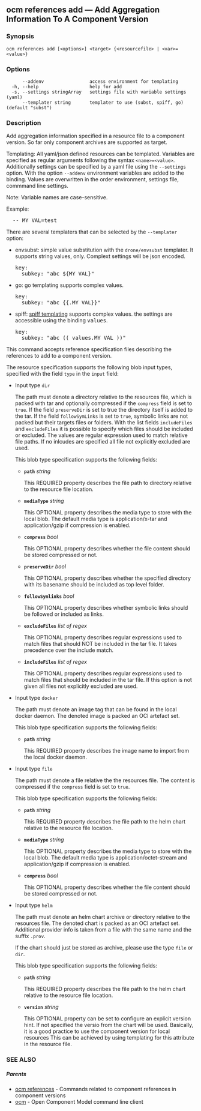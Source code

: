## ocm references add &mdash; Add Aggregation Information To A Component Version

### Synopsis

```
ocm references add [<options>] <target> {<resourcefile> | <var>=<value>}
```

### Options

```
      --addenv                 access environment for templating
  -h, --help                   help for add
  -s, --settings stringArray   settings file with variable settings (yaml)
      --templater string       templater to use (subst, spiff, go) (default "subst")
```

### Description


Add  aggregation information specified in a resource file to a component version.
So far only component archives are supported as target.

Templating:
All yaml/json defined resources can be templated.
Variables are specified as regular arguments following the syntax <code>&lt;name>=&lt;value></code>.
Additionally settings can be specified by a yaml file using the <code>--settings <file></code>
option. With the option <code>--addenv</code> environment variables are added to the binding.
Values are overwritten in the order environment, settings file, commmand line settings. 

Note: Variable names are case-sensitive.

Example:
<pre>
<command> <options> -- MY_VAL=test <args>
</pre>

There are several templaters that can be selected by the <code>--templater</code> option:
- envsubst: simple value substitution with the <code>drone/envsubst</code> templater. It
  supports string values, only. Complext settings will be json encoded.
  <pre>
  key:
    subkey: "abc ${MY_VAL}"
  </pre>

- go: go templating supports complex values.
  <pre>
  key:
    subkey: "abc {{.MY_VAL}}"
  </pre>

- spiff: [spiff templating](https://github.com/mandelsoft/spiff) supports
  complex values. the settings are accessible using the binding <tt>values</tt>.
  <pre>
  key:
    subkey: "abc (( values.MY_VAL ))"
  </pre>

This command accepts reference specification files describing the references
to add to a component version.

The resource specification supports the following blob input types, specified
with the field <code>type</code> in the <code>input</code> field:

- Input type <code>dir</code>
  
  The path must denote a directory relative to the resources file, which is packed
  with tar and optionally compressed
  if the <code>compress</code> field is set to <code>true</code>. If the field
  <code>preserveDir</code> is set to true the directory itself is added to the tar.
  If the field <code>followSymLinks</code> is set to <code>true</code>, symbolic
  links are not packed but their targets files or folders.
  With the list fields <code>includeFiles</code> and <code>excludeFiles</code> it is 
  possible to specify which files should be included or excluded. The values are
  regular expression used to match relative file paths. If no inlcudes are specified
  all file not explicitly excluded are used.
  
  This blob type specification supports the following fields: 
  - **<code>path</code>** *string*
  
    This REQUIRED property describes the file path to directory relative to the
    resource file location.
  
  - **<code>mediaType</code>** *string*
  
    This OPTIONAL property describes the media type to store with the local blob.
    The default media type is application/x-tar and
    application/gzip if compression is enabled.
  
  - **<code>compress</code>** *bool*
  
    This OPTIONAL property describes whether the file content should be stored
    compressed or not.
  
  - **<code>preserveDir</code>** *bool*
  
    This OPTIONAL property describes whether the specified directory with its
    basename should be included as top level folder.
  
  - **<code>followSymlinks</code>** *bool*
  
    This OPTIONAL property describes whether symbolic links should be followed or
    included as links.
  
  - **<code>excludeFiles</code>** *list of regex*
  
    This OPTIONAL property describes regular expressions used to match files 
    that should NOT be included in the tar file. It takes precedence over
    the include match.
  
  - **<code>includeFiles</code>** *list of regex*
  
    This OPTIONAL property describes regular expressions used to match files 
    that should be included in the tar file. If this option is not given
    all files not explicitly excluded are used.

- Input type <code>docker</code>
  
  The path must denote an image tag that can be found in the local
  docker daemon. The denoted image is packed an OCI artefact set.
  
  This blob type specification supports the following fields: 
  - **<code>path</code>** *string*
  
    This REQUIRED property describes the image name to import from the
    local docker daemon.

- Input type <code>file</code>
  
  The path must denote a file relative the the resources file.
  The content is compressed if the <code>compress</code> field
  is set to <code>true</code>.
  
  This blob type specification supports the following fields: 
  - **<code>path</code>** *string*
  
    This REQUIRED property describes the file path to the helm chart relative to the
    resource file location.
  
  - **<code>mediaType</code>** *string*
  
    This OPTIONAL property describes the media type to store with the local blob.
    The default media type is application/octet-stream and
    application/gzip if compression is enabled.
  
  - **<code>compress</code>** *bool*
  
    This OPTIONAL property describes whether the file content should be stored
    compressed or not.

- Input type <code>helm</code>
  
  The path must denote an helm chart archive or directory
  relative to the resources file.
  The denoted chart is packed as an OCI artefact set.
  Additional provider info is taken from a file with the same name
  and the suffix <code>.prov</code>.
  
  If the chart should just be stored as archive, please use the 
  type <code>file</code> or <code>dir</code>.
  
  This blob type specification supports the following fields: 
  - **<code>path</code>** *string*
  
    This REQUIRED property describes the file path to the helm chart relative to the
    resource file location.
  
  - **<code>version</code>** *string*
  
    This OPTIONAL property can be set to configure an explicit version hint.
    If not specified the versio from the chart will be used.
    Basically, it is a good practice to use the component version for local resources
    This can be achieved by using templating for this attribute in the resource file.



### SEE ALSO

##### Parents

* [ocm references](ocm_references.md)	 - Commands related to component references in component versions
* [ocm](ocm.md)	 - Open Component Model command line client

